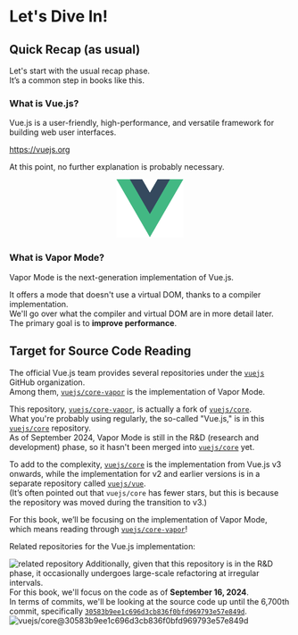 # Let's Dive In!

## Quick Recap (as usual)

Let's start with the usual recap phase.\
It’s a common step in books like this.

### What is Vue.js?

Vue.js is a user-friendly, high-performance, and versatile framework for building web user interfaces.

https://vuejs.org

At this point, no further explanation is probably necessary.

<div align="center">
  <img src="https://raw.githubusercontent.com/vuejs/art/366e8fad63e6210fcbc610f06ca56fcfbf30ed11/logo.svg" alt="Vue.js" width="120px" />
</div>

### What is Vapor Mode?

Vapor Mode is the next-generation implementation of Vue.js.

It offers a mode that doesn't use a virtual DOM, thanks to a compiler implementation.\
We'll go over what the compiler and virtual DOM are in more detail later.\
The primary goal is to **improve performance**.

## Target for Source Code Reading

The official Vue.js team provides several repositories under the [`vuejs`](https://github.com/vuejs) GitHub organization.\
Among them, [`vuejs/core-vapor`](https://github.com/vuejs/vue-vapor) is the implementation of Vapor Mode.

This repository, [`vuejs/core-vapor`](https://github.com/vuejs/vue-vapor), is actually a fork of [`vuejs/core`](https://github.com/vuejs/core).\
What you're probably using regularly, the so-called "Vue.js," is in this [`vuejs/core`](https://github.com/vuejs/core) repository.\
As of September 2024, Vapor Mode is still in the R&D (research and development) phase, so it hasn't been merged into [`vuejs/core`](https://github.com/vuejs/core) yet.

To add to the complexity, [`vuejs/core`](https://github.com/vuejs/core) is the implementation from Vue.js v3 onwards, while the implementation for v2 and earlier versions is in a separate repository called [`vuejs/vue`](https://github.com/vuejs/vue).\
(It’s often pointed out that `vuejs/core` has fewer stars, but this is because the repository was moved during the transition to v3.)

For this book, we’ll be focusing on the implementation of Vapor Mode, which means reading through [`vuejs/core-vapor`](https://github.com/vuejs/vue-vapor)!

Related repositories for the Vue.js implementation:

![related repository](/lets-deep-dive/related-repository.drawio.png)
Additionally, given that this repository is in the R&D phase, it occasionally undergoes large-scale refactoring at irregular intervals.\
For this book, we'll focus on the code as of **September 16, 2024**.\
In terms of commits, we'll be looking at the source code up until the 6,700th commit, specifically [`30583b9ee1c696d3cb836f0bfd969793e57e849d`](https://github.com/vuejs/vue-vapor/commit/30583b9ee1c696d3cb836f0bfd969793e57e849d).\
![vuejs/core@30583b9ee1c696d3cb836f0bfd969793e57e849d](/lets-deep-dive/30583b9ee1c696d3cb836f0bfd969793e57e849d.png)
